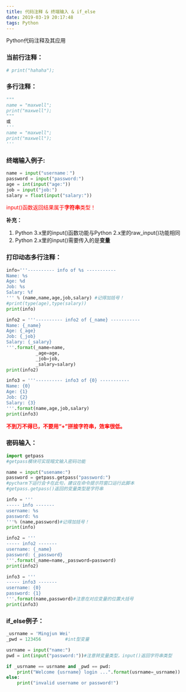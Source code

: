 ```yaml
---
title: 代码注释 & 终端输入 & if_else
date: 2019-03-19 20:17:48
tags: Python
---
```


Python代码注释及其应用
<!-- more -->

### 当前行注释：

```python
# print("hahaha");
```

### 多行注释：

```python
"""
name = "maxwell";
print("maxwell");
"""
或
'''
name = "maxwell";
print("maxwell");
'''
```

### 终端输入例子:

```python
name = input("username：")
password = input("password:")
age = int(input("age:"))
job = input("job:")
salary = float(input("salary:"))
```

<font color='red'>input()函数返回结果属于**字符串**类型！</font>

**补充：**
1. Python 3.x里的input()函数功能与Python 2.x里的raw_input()功能相同
2. Python 2.x里的input()需要传入的是**变量**

### 打印动态多行注释：

```python
info='''---------- info of %s -----------
Name: %s
Age: %d
Job: %s
Salary: %f
''' % (name,name,age,job,salary) #记得加括号！
#print(type(age),type(salary))
print(info)
```

```python
info2 = '''---------- info2 of {_name} -----------
Name: {_name}
Age: {_age}
Job: {_job}
Salary: {_salary}
'''.format(_name=name,
           _age=age,
           _job=job,
           _salary=salary)
print(info2)
```

```python
info3 = '''---------- info3 of {0} -----------
Name: {0}
Age: {1}
Job: {2}
Salary: {3}
'''.format(name,age,job,salary)
print(info3)
```

<font color='red'>**不到万不得已，不要用“+”拼接字符串，效率很低。**</font>

### 密码输入：

```python
import getpass
#getpass模块可实现暗文输入密码功能

name = input("usename:")
password = getpass.getpass("password:")
#pycharm下运行会卡在此句，建议在命令提示符窗口运行此脚本
#getpass.getpass()返回的变量类型是字符串

info = '''
----- info -------
username: %s
password: %s
'''% (name,password)#记得加括号！
print(info)

info2 = '''
----- info2 -------
username: {_name}
password: {_password}
'''.format(_name=name,_password=password)
print(info2)

info3 = '''
----- info3 -------
username: {0}
password: {1}
'''.format(name,password)#注意在对应变量的位置大括号
print(info3)
```

### if_else例子：

```python
_usrname = 'Mingjun Wei'
_pwd = 123456         #int型变量

usrname = input("name:")
pwd = int(input("password:"))#注意转变量类型，input()返回字符串类型

if _usrname == usrname and _pwd == pwd:
    print("Welcome {usrname} login ...".format(usrname=_usrname))
else:
    print("invalid username or password!")
```